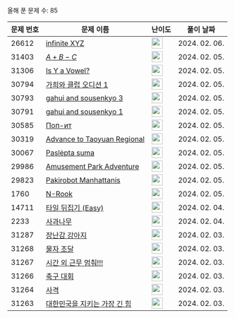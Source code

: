 올해 푼 문제 수: 85

| 문제 번호 | 문제 이름 | 난이도 | 풀이 날짜 |
| --- | --- | --- | --- |
| 26612 | [infinite XYZ](https://www.acmicpc.net/problem/26612) | <img height="25px" width="25px=" src="https://static.solved.ac/tier_small/18.svg"/> | 2024. 02. 06.  |
| 31403 | [$A + B - C$](https://www.acmicpc.net/problem/31403) | <img height="25px" width="25px=" src="https://static.solved.ac/tier_small/2.svg"/> | 2024. 02. 05.  |
| 31306 | [Is Y a Vowel?](https://www.acmicpc.net/problem/31306) | <img height="25px" width="25px=" src="https://static.solved.ac/tier_small/2.svg"/> | 2024. 02. 05.  |
| 30794 | [가희와 클럽 오디션 1](https://www.acmicpc.net/problem/30794) | <img height="25px" width="25px=" src="https://static.solved.ac/tier_small/2.svg"/> | 2024. 02. 05.  |
| 30793 | [gahui and sousenkyo 3](https://www.acmicpc.net/problem/30793) | <img height="25px" width="25px=" src="https://static.solved.ac/tier_small/2.svg"/> | 2024. 02. 05.  |
| 30791 | [gahui and sousenkyo 1](https://www.acmicpc.net/problem/30791) | <img height="25px" width="25px=" src="https://static.solved.ac/tier_small/2.svg"/> | 2024. 02. 05.  |
| 30585 | [Поп-ит](https://www.acmicpc.net/problem/30585) | <img height="25px" width="25px=" src="https://static.solved.ac/tier_small/2.svg"/> | 2024. 02. 05.  |
| 30319 | [Advance to Taoyuan Regional](https://www.acmicpc.net/problem/30319) | <img height="25px" width="25px=" src="https://static.solved.ac/tier_small/2.svg"/> | 2024. 02. 05.  |
| 30067 | [Paslėpta suma](https://www.acmicpc.net/problem/30067) | <img height="25px" width="25px=" src="https://static.solved.ac/tier_small/2.svg"/> | 2024. 02. 05.  |
| 29986 | [Amusement Park Adventure](https://www.acmicpc.net/problem/29986) | <img height="25px" width="25px=" src="https://static.solved.ac/tier_small/2.svg"/> | 2024. 02. 05.  |
| 29823 | [Pakirobot Manhattanis](https://www.acmicpc.net/problem/29823) | <img height="25px" width="25px=" src="https://static.solved.ac/tier_small/2.svg"/> | 2024. 02. 05.  |
| 1760 | [N-Rook](https://www.acmicpc.net/problem/1760) | <img height="25px" width="25px=" src="https://static.solved.ac/tier_small/18.svg"/> | 2024. 02. 05.  |
| 14711 | [타일 뒤집기 (Easy)](https://www.acmicpc.net/problem/14711) | <img height="25px" width="25px=" src="https://static.solved.ac/tier_small/12.svg"/> | 2024. 02. 04.  |
| 2233 | [사과나무](https://www.acmicpc.net/problem/2233) | <img height="25px" width="25px=" src="https://static.solved.ac/tier_small/14.svg"/> | 2024. 02. 04.  |
| 31287 | [장난감 강아지](https://www.acmicpc.net/problem/31287) | <img height="25px" width="25px=" src="https://static.solved.ac/tier_small/9.svg"/> | 2024. 02. 03.  |
| 31268 | [물자 조달](https://www.acmicpc.net/problem/31268) | <img height="25px" width="25px=" src="https://static.solved.ac/tier_small/18.svg"/> | 2024. 02. 03.  |
| 31267 | [시간 외 근무 멈춰!!!](https://www.acmicpc.net/problem/31267) | <img height="25px" width="25px=" src="https://static.solved.ac/tier_small/18.svg"/> | 2024. 02. 03.  |
| 31266 | [축구 대회](https://www.acmicpc.net/problem/31266) | <img height="25px" width="25px=" src="https://static.solved.ac/tier_small/16.svg"/> | 2024. 02. 03.  |
| 31264 | [사격](https://www.acmicpc.net/problem/31264) | <img height="25px" width="25px=" src="https://static.solved.ac/tier_small/10.svg"/> | 2024. 02. 03.  |
| 31263 | [대한민국을 지키는 가장 긴 힘](https://www.acmicpc.net/problem/31263) | <img height="25px" width="25px=" src="https://static.solved.ac/tier_small/8.svg"/> | 2024. 02. 03.  |
